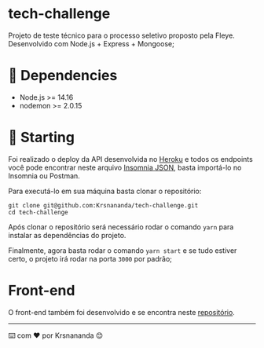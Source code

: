 # tech-challenge

Projeto de teste técnico para o processo seletivo proposto pela Fleye. Desenvolvido com Node.js + Express + Mongoose;

# 📜 Dependencies

- Node.js >= 14.16
- nodemon >= 2.0.15

# 🚀 Starting

Foi realizado o deploy da API desenvolvida no [Heroku](https://challenge-fleye.herokuapp.com) e todos os endpoints você pode encontrar neste arquivo [Insomnia JSON](https://raw.githubusercontent.com/Krsnananda/tech-challenge/main/Insomnia_2021-12-05.json), basta importá-lo no Insomnia ou Postman.

Para executá-lo em sua máquina basta clonar o repositório:

```
git clone git@github.com:Krsnananda/tech-challenge.git
cd tech-challenge
```

Após clonar o repositório será necessário rodar o comando `yarn` para instalar as dependências do projeto.

Finalmente, agora basta rodar o comando `yarn start` e se tudo estiver certo, o projeto irá rodar na porta `3000` por padrão;

# Front-end

O front-end também foi desenvolvido e se encontra neste [repositório](https://github.com/Krsnananda/movie-challenge).

---

⌨️ com ❤️ por Krsnananda 😊
